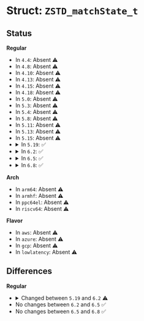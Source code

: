 # Struct: <code>ZSTD_matchState_t</code>

## Status
<b>Regular</b>
<ul>
<li>
In <code>4.4</code>: Absent ⚠️
</li>
<li>
In <code>4.8</code>: Absent ⚠️
</li>
<li>
In <code>4.10</code>: Absent ⚠️
</li>
<li>
In <code>4.13</code>: Absent ⚠️
</li>
<li>
In <code>4.15</code>: Absent ⚠️
</li>
<li>
In <code>4.18</code>: Absent ⚠️
</li>
<li>
In <code>5.0</code>: Absent ⚠️
</li>
<li>
In <code>5.3</code>: Absent ⚠️
</li>
<li>
In <code>5.4</code>: Absent ⚠️
</li>
<li>
In <code>5.8</code>: Absent ⚠️
</li>
<li>
In <code>5.11</code>: Absent ⚠️
</li>
<li>
In <code>5.13</code>: Absent ⚠️
</li>
<li>
In <code>5.15</code>: Absent ⚠️
</li>
<li>
<details>
<summary>In <code>5.19</code>: ✅</summary>

```c
struct ZSTD_matchState_t {
    ZSTD_window_t window;
    U32 loadedDictEnd;
    U32 nextToUpdate;
    U32 hashLog3;
    U32 *hashTable;
    U32 *hashTable3;
    U32 *chainTable;
    int dedicatedDictSearch;
    optState_t opt;
    const ZSTD_matchState_t *dictMatchState;
    ZSTD_compressionParameters cParams;
    const rawSeqStore_t *ldmSeqStore;
};
```
</details>
</li>
<li>
<details>
<summary>In <code>6.2</code>: ✅</summary>

```c
struct ZSTD_matchState_t {
    ZSTD_window_t window;
    U32 loadedDictEnd;
    U32 nextToUpdate;
    U32 hashLog3;
    U32 rowHashLog;
    U16 *tagTable;
    U32 hashCache[8];
    U32 *hashTable;
    U32 *hashTable3;
    U32 *chainTable;
    U32 forceNonContiguous;
    int dedicatedDictSearch;
    optState_t opt;
    const ZSTD_matchState_t *dictMatchState;
    ZSTD_compressionParameters cParams;
    const rawSeqStore_t *ldmSeqStore;
};
```
</details>
</li>
<li>
<details>
<summary>In <code>6.5</code>: ✅</summary>

```c
struct ZSTD_matchState_t {
    ZSTD_window_t window;
    U32 loadedDictEnd;
    U32 nextToUpdate;
    U32 hashLog3;
    U32 rowHashLog;
    U16 *tagTable;
    U32 hashCache[8];
    U32 *hashTable;
    U32 *hashTable3;
    U32 *chainTable;
    U32 forceNonContiguous;
    int dedicatedDictSearch;
    optState_t opt;
    const ZSTD_matchState_t *dictMatchState;
    ZSTD_compressionParameters cParams;
    const rawSeqStore_t *ldmSeqStore;
};
```
</details>
</li>
<li>
<details>
<summary>In <code>6.8</code>: ✅</summary>

```c
struct ZSTD_matchState_t {
    ZSTD_window_t window;
    U32 loadedDictEnd;
    U32 nextToUpdate;
    U32 hashLog3;
    U32 rowHashLog;
    U16 *tagTable;
    U32 hashCache[8];
    U32 *hashTable;
    U32 *hashTable3;
    U32 *chainTable;
    U32 forceNonContiguous;
    int dedicatedDictSearch;
    optState_t opt;
    const ZSTD_matchState_t *dictMatchState;
    ZSTD_compressionParameters cParams;
    const rawSeqStore_t *ldmSeqStore;
};
```
</details>
</li>
</ul>
<b>Arch</b>
<ul>
<li>
In <code>arm64</code>: Absent ⚠️
</li>
<li>
In <code>armhf</code>: Absent ⚠️
</li>
<li>
In <code>ppc64el</code>: Absent ⚠️
</li>
<li>
In <code>riscv64</code>: Absent ⚠️
</li>
</ul>
<b>Flavor</b>
<ul>
<li>
In <code>aws</code>: Absent ⚠️
</li>
<li>
In <code>azure</code>: Absent ⚠️
</li>
<li>
In <code>gcp</code>: Absent ⚠️
</li>
<li>
In <code>lowlatency</code>: Absent ⚠️
</li>
</ul>

## Differences
<b>Regular</b>
<ul>
<li>
<details>
<summary>Changed between <code>5.19</code> and <code>6.2</code> ⚠️</summary>
<ul>
<li>
<b>Field added. </b>
<code>U32 rowHashLog</code>
</li>
<li>
<b>Field added. </b>
<code>U16 *tagTable</code>
</li>
<li>
<b>Field added. </b>
<code>U32 hashCache[8]</code>
</li>
<li>
<b>Field added. </b>
<code>U32 forceNonContiguous</code>
</li>
</ul>
</details>
</li>
<li>
No changes between <code>6.2</code> and <code>6.5</code> ✅
</li>
<li>
No changes between <code>6.5</code> and <code>6.8</code> ✅
</li>
</ul>
